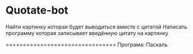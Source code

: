 # Quotate-bot
Найти картинку которая будет выводиться вместе с цитатой
Написать программу которая записывает введённую цитату на картинку


================================
Програма: Паскаль
